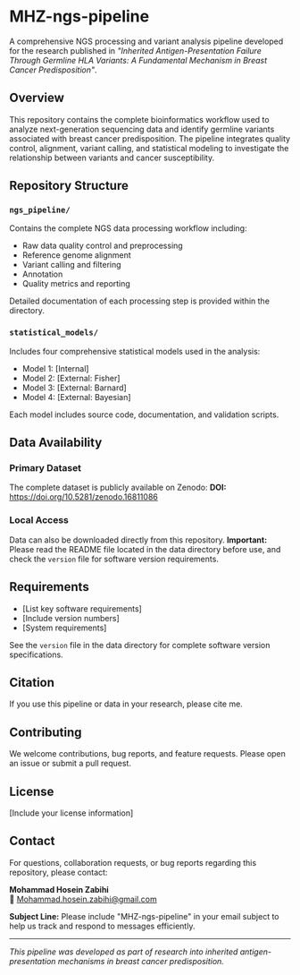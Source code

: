 # MHZ-ngs-pipeline

A comprehensive NGS processing and variant analysis pipeline developed for the research published in *"Inherited Antigen-Presentation Failure Through Germline HLA Variants: A Fundamental Mechanism in Breast Cancer Predisposition"*.

## Overview

This repository contains the complete bioinformatics workflow used to analyze next-generation sequencing data and identify germline  variants associated with breast cancer predisposition. The pipeline integrates quality control, alignment, variant calling, and statistical modeling to investigate the relationship between  variants and cancer susceptibility.

## Repository Structure

### `ngs_pipeline/`
Contains the complete NGS data processing workflow including:
- Raw data quality control and preprocessing
- Reference genome alignment
- Variant calling and filtering
- Annotation
- Quality metrics and reporting

Detailed documentation of each processing step is provided within the directory.

### `statistical_models/`
Includes four comprehensive statistical models used in the analysis:
- Model 1: [Internal]
- Model 2: [External: Fisher] 
- Model 3: [External: Barnard]
- Model 4: [External: Bayesian]

Each model includes source code, documentation, and validation scripts.

## Data Availability

### Primary Dataset
The complete dataset is publicly available on Zenodo:
**DOI:** https://doi.org/10.5281/zenodo.16811086

### Local Access
Data can also be downloaded directly from this repository. **Important:** Please read the README file located in the data directory before use, and check the `version` file for software version requirements.

## Requirements

- [List key software requirements]
- [Include version numbers]
- [System requirements]

See the `version` file in the data directory for complete software version specifications.

## Citation

If you use this pipeline or data in your research, please cite me.

## Contributing

We welcome contributions, bug reports, and feature requests. Please open an issue or submit a pull request.

## License

[Include your license information]

## Contact

For questions, collaboration requests, or bug reports regarding this repository, please contact:

**Mohammad Hosein Zabihi**  
📧 Mohammad.hosein.zabihi@gmail.com

**Subject Line:** Please include "MHZ-ngs-pipeline" in your email subject to help us track and respond to messages efficiently.

---

*This pipeline was developed as part of research into inherited antigen-presentation mechanisms in breast cancer predisposition.*
